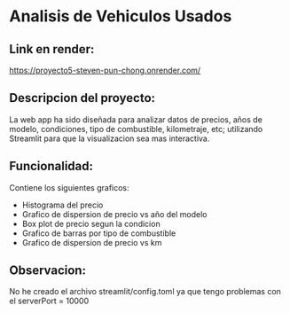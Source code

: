 # Analisis de Vehiculos Usados

## Link en render:
https://proyecto5-steven-pun-chong.onrender.com/

## Descripcion del proyecto:
La web app ha sido diseñada para analizar datos de precios, años de modelo, condiciones, tipo de combustible, kilometraje, etc; utilizando Streamlit para que la visualizacion sea mas interactiva.

## Funcionalidad:
Contiene los siguientes graficos:
*    Histograma del precio
*    Grafico de dispersion de precio vs año del modelo
*    Box plot de precio segun la condicion
*    Grafico de barras por tipo de combustible
*    Grafico de dispersion de precio vs km

## Observacion:
No he creado el archivo streamlit/config.toml ya que tengo problemas con el serverPort = 10000